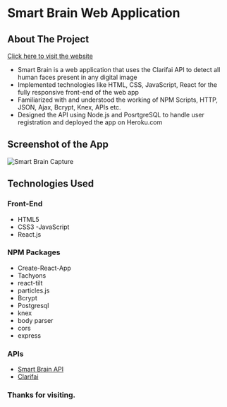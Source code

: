# Smart Brain Web Application

<!-- ABOUT THE PROJECT -->
## About The Project
[Click here to visit the website](https://smmart-brain.herokuapp.com/)
- Smart Brain is a web application that uses the Clarifai API to detect all human faces present in any digital image <br>
- Implemented technologies like HTML, CSS, JavaScript, React for the fully responsive front-end of the web app <br>
- Familiarized with and understood the working of NPM Scripts, HTTP, JSON, Ajax, Bcrypt, Knex, APIs etc. <br>
- Designed the API using Node.js and PosrtgreSQL to handle user registration and deployed the app on Heroku.com <br>

## Screenshot of the App
![Smart Brain Capture](https://imgur.com/3SGGC2I.jpg)


## Technologies Used

### Front-End
- HTML5
- CSS3
-JavaScript
 - React.js

### NPM Packages
- Create-React-App
- Tachyons
- react-tilt
- particles.js
- Bcrypt
- Postgresql
- knex
- body parser
- cors
- express

### APIs
- [Smart Brain API](https://github.com/Sahil-2/Web-App-API)
- [Clarifai](https://www.clarifai.com/)

### Thanks for visiting.
